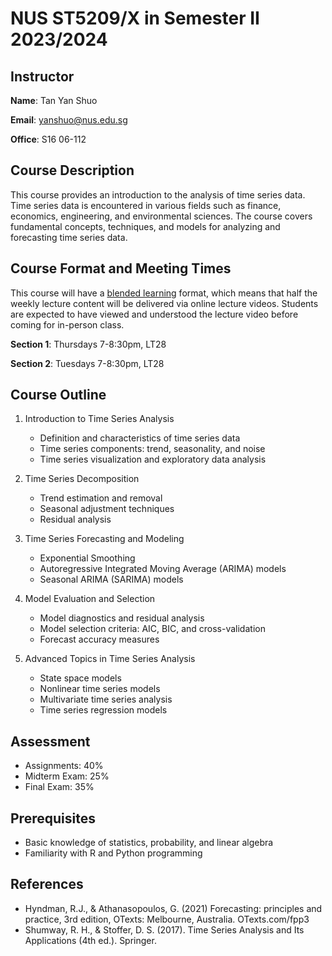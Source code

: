 # NUS ST5209/X in Semester II 2023/2024

## Instructor
**Name**: Tan Yan Shuo

**Email**: yanshuo@nus.edu.sg

**Office**: S16 06-112


## Course Description
This course provides an introduction to the analysis of time series data. Time series data is encountered in various fields such as finance, economics, engineering, and environmental sciences. The course covers fundamental concepts, techniques, and models for analyzing and forecasting time series data.

## Course Format and Meeting Times
This course will have a [blended learning](https://cit.nus.edu.sg/blended-learning-2-0-2/) format, which means that half the weekly lecture content will be delivered via online lecture videos.
Students are expected to have viewed and understood the lecture video before coming for in-person class.

**Section 1**: Thursdays 7-8:30pm, LT28


**Section 2**: Tuesdays 7-8:30pm, LT28

## Course Outline
1. Introduction to Time Series Analysis
    - Definition and characteristics of time series data
    - Time series components: trend, seasonality, and noise
    - Time series visualization and exploratory data analysis

2. Time Series Decomposition
    - Trend estimation and removal
    - Seasonal adjustment techniques
    - Residual analysis

3. Time Series Forecasting and Modeling
    - Exponential Smoothing
    - Autoregressive Integrated Moving Average (ARIMA) models
    - Seasonal ARIMA (SARIMA) models

4. Model Evaluation and Selection
    - Model diagnostics and residual analysis
    - Model selection criteria: AIC, BIC, and cross-validation
    - Forecast accuracy measures

5. Advanced Topics in Time Series Analysis
    - State space models
    - Nonlinear time series models
    - Multivariate time series analysis
    - Time series regression models

## Assessment
- Assignments: 40%
- Midterm Exam: 25%
- Final Exam: 35%

## Prerequisites
- Basic knowledge of statistics, probability, and linear algebra
- Familiarity with R and Python programming

## References
- Hyndman, R.J., & Athanasopoulos, G. (2021) Forecasting: principles and practice, 3rd edition, OTexts: Melbourne, Australia. OTexts.com/fpp3
- Shumway, R. H., & Stoffer, D. S. (2017). Time Series Analysis and Its Applications (4th ed.). Springer.